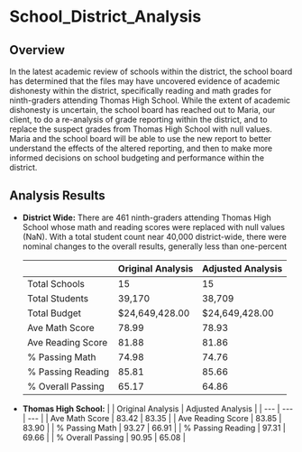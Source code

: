 # School_District_Analysis
## Overview
In the latest academic review of schools within the district, the school board has determined that the files may have uncovered evidence of academic dishonesty within the district, specifically reading and math grades for ninth-graders attending Thomas High School.  While the extent of academic dishonesty is uncertain, the school board has reached out to Maria, our client, to do a re-analysis of grade reporting within the district, and to replace the suspect grades from Thomas High School with null values.  Maria and the school board will be able to use the new report to better understand the effects of the altered reporting, and then to make more informed decisions on school budgeting and performance within the district.

## Analysis Results
* **District Wide:** There are 461 ninth-graders attending Thomas High School whose math and reading scores were replaced with null values (NaN).  With a total student count near 40,000 district-wide, there were nominal changes to the overall results, generally less than one-percent

  |  | Original Analysis | Adjusted Analysis |
  | --- | --- | --- |
  | Total Schools | 15 | 15 |
  | Total Students | 39,170 | 38,709 |
  | Total Budget | $24,649,428.00 | $24,649,428.00 |
  | Ave Math Score | 78.99 | 78.93 |
  | Ave Reading Score | 81.88 | 81.86 |
  | % Passing Math | 74.98 | 74.76 |
  | % Passing Reading | 85.81 | 85.66 |
  | % Overall Passing | 65.17 | 64.86 |
* **Thomas High School:** 
  |  | Original Analysis | Adjusted Analysis |
  | --- | --- | --- |
  | Ave Math Score | 83.42 | 83.35 |
  | Ave Reading Score | 83.85 | 83.90 |
  | % Passing Math | 93.27 | 66.91 |
  | % Passing Reading | 97.31 | 69.66 |
  | % Overall Passing | 90.95 | 65.08 |
